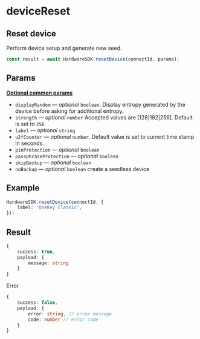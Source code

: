 # deviceReset

## Reset device

Perform device setup and generate new seed.

```typescript
const result = await HardwareSDK.resetDevice(connectId, params);
```

## Params

[**Optional common params**](../../common-params.md)

* `displayRandom` — _optional_ `boolean`. Display entropy generated by the device before asking for additional entropy.
* `strength` — _optional_ `number` Accepted values are \[128|192|256]. Default is set to `256`
* `label` — _optional_ `string`
* `u2fCounter` — _optional_ `number`. Default value is set to current time stamp in seconds.
* `pinProtection` — _optional_ `boolean`
* `passphraseProtection` — _optional_ `boolean`
* `skipBackup` — _optional_ `boolean`
* `noBackup` — _optional_ `boolean` create a seedless device

## Example

```typescript
HardwareSDK.resetDevice(connectId, {
    label: 'OneKey Classic',
});
```

## Result

```typescript
{
    success: true,
    payload: {
        message: string
    }
}
```

Error

```typescript
{
    success: false,
    payload: {
        error: string, // error message
        code: number // error code
    }
}
```
